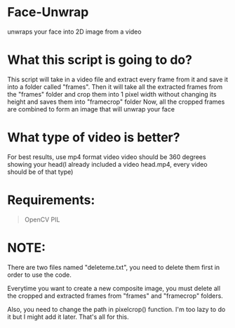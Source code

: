 # Face-Unwrap
unwraps your face into 2D image from a video

# What this script is going to do?
This script will take in a video file and extract every frame from it and save it into a folder called "frames".
Then it will take all the extracted frames from the "frames" folder and crop them into 1 pixel width without changing its height and saves them into "framecrop" folder
Now, all the cropped frames are combined to form an image that will unwrap your face

# What type of video is better?
For best results, use mp4 format video
video should be 360 degrees showing your head(I already included a video head.mp4, every video should be of that type)

# Requirements:
> OpenCV
> PIL

# NOTE:
There are two files named "deleteme.txt", you need to delete them first in order to use the code.

Everytime you want to create a new composite image, you must delete all the cropped and extracted frames from "frames" and "framecrop" folders.

Also, you need to change the path in pixelcrop() function. I'm too lazy to do it but I might add it later. That's all for this.
